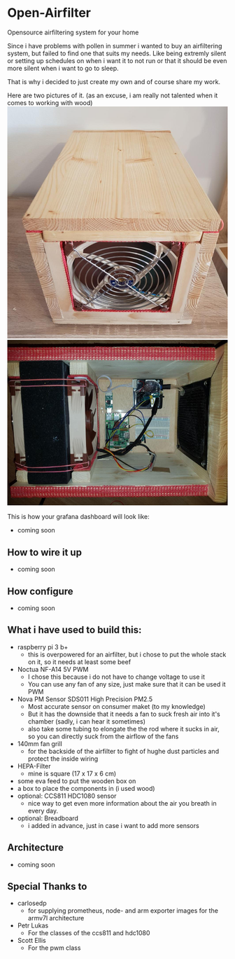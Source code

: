 # Open-Airfilter
Opensource airfiltering system for your home

Since i have problems with pollen in summer i wanted to buy an airfiltering system, but failed to find one that suits my needs.
Like being extremly silent or setting up schedules on when i want it to not run or that it should be even more silent when i want to go to sleep.

That is why i decided to just create my own and of course share my work.

Here are two pictures of it. (as an excuse, i am really not talented when it comes to working with wood)
![front view of the filter](https://github.com/KarstenSiemer/Open-Airfilter/raw/master/pictures/picture1.jpg)
![insides of the filter](https://github.com/KarstenSiemer/Open-Airfilter/raw/master/pictures/picture2.jpg)

This is how your grafana dashboard will look like:
* coming soon

## How to wire it up
* coming soon

## How configure
* coming soon

## What i have used to build this:
* raspberry pi 3 b+
  * this is overpowered for an airfilter, but i chose to put the whole stack on it, so it needs at least some beef
* Noctua NF-A14 5V PWM
  * I chose this because i do not have to change voltage to use it
  * You can use any fan of any size, just make sure that it can be used it PWM
* Nova PM Sensor SDS011 High Precision PM2.5
  * Most accurate sensor on consumer maket (to my knowledge)
  * But it has the downside that it needs a fan to suck fresh air into it's chamber (sadly, i can hear it sometimes)
  * also take some tubing to elongate the the rod where it sucks in air, so you can directly suck from the airflow of the fans 
* 140mm fan grill
  * for the backside of the airfilter to fight of hughe dust particles and protect the inside wiring
* HEPA-Filter
  * mine is square (17 x 17 x 6 cm)
* some eva feed to put the wooden box on
* a box to place the components in (i used wood)
* optional: CCS811 HDC1080 sensor
  * nice way to get even more information about the air you breath in every day.
* optional: Breadboard
  * i added in advance, just in case i want to add more sensors
  
## Architecture
* coming soon

## Special Thanks to
* carlosedp
  * for supplying prometheus, node- and arm exporter images for the armv7l architecture
* Petr Lukas
  * For the classes of the ccs811 and hdc1080
* Scott Ellis
  * For the pwm class
